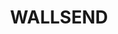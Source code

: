 ---
lastmod: '2025-04-06T06:05:20+00:00'
latitude: -32.892577
layout: suburb
longitude: 151.65807
postcode: '2287'
state: NSW
title: WALLSEND
url: /nsw/wallsend/
---